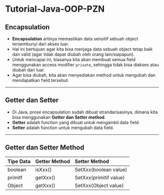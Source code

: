 # Tutorial-Java-OOP-PZN
## Encapsulation
* **Encapsulation** artinya memastikan data sensitif sebuah object tersembunyi dari akses luar.
* Hal ini bertujuan agar kita bisa menjaga data sebuah object tetap baik dan valid (agar tidak dapat diubah oleh orang lain/siapapun).
* Untuk mencapai ini, biasanya kita akan membuat semua field menggunakan access modifier `private`, sehingga tidak bisa diakses atau diubah dari luar.
* Agar bisa diubah, kita akan menyediakan method untuk mengubah dan mendapatkan field tersebut.

---

## Getter dan Setter
* Di Java, prose encapsulation sudah dibuat strandarisasinya, dimana kita bisa menggunakan **Getter dan Setter method**.
* **Getter** adalah function yang dibuat untuk mengambil data field.
* **Setter** adalah function untuk mengubah data field.

---

## Getter dan Setter Method
| **Tipe Data** | **Getter Method** | **Setter Method** |
| :--- | :--- | :--- |
|boolean|isXxx()|SetXxx(boolean value)|
|primitf|getXxx()|SetXxx(primitif value)|
|Object|getXxx()|SetXxx(Object value)|